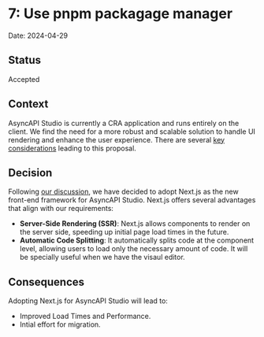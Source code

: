 # 7: Use pnpm packagage manager

Date: 2024-04-29

## Status

Accepted

## Context

AsyncAPI Studio is currently a CRA application and runs entirely on the client.
We find the need for a more robust and scalable solution to handle UI rendering and enhance the user experience. There are several [key considerations](https://github.com/asyncapi/studio/issues/661#issuecomment-1594226439) leading to this proposal.


## Decision

Following [our discussion](https://github.com/asyncapi/studio/issues/661), we have decided to adopt Next.js as the new front-end framework for AsyncAPI Studio. Next.js offers several advantages that align with our requirements:

- **Server-Side Rendering (SSR)**: Next.js allows components to render on the server side, speeding up initial page load times in the future.
- **Automatic Code Splitting**: It automatically splits code at the component level, allowing users to load only the necessary amount of code. It will be specially useful when we have the visaul editor.


## Consequences

Adopting Next.js for AsyncAPI Studio will lead to:

- Improved Load Times and Performance.
- Intial effort for migration.
